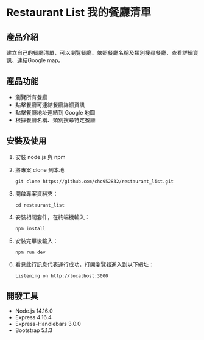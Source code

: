 # Restaurant List 我的餐廳清單

## 產品介紹
建立自己的餐廳清單，可以瀏覽餐廳、依照餐廳名稱及類別搜尋餐廳、查看詳細資訊、連結Google map。

## 產品功能

- 瀏覽所有餐廳
- 點擊餐廳可連結餐廳詳細資訊
- 點擊餐廳地址連結到 Google 地圖
- 根據餐廳名稱、類別搜尋特定餐廳

## 安裝及使用

1. 安裝 node.js 與 npm
2. 將專案 clone 到本地

   ```
   git clone https://github.com/chc952832/restaurant_list.git
   ```
3. 開啟專案資料夾：

   ```
   cd restaurant_list
   ```

4. 安裝相關套件，在終端機輸入：

   ```
   npm install
   ```

5. 安裝完畢後輸入：

   ```
   npm run dev
   ```

6. 看見此行訊息代表運行成功，打開瀏覽器進入到以下網址：

   ```
   Listening on http://localhost:3000
   ```

## 開發工具

- Node.js 14.16.0
- Express 4.16.4
- Express-Handlebars 3.0.0
- Bootstrap 5.1.3